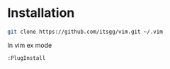 # Installation

```bash
git clone https://github.com/itsgg/vim.git ~/.vim
```

In vim ex mode

```bash
:PlugInstall
```
